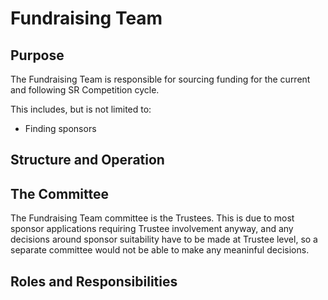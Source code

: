 # Fundraising Team

## Purpose

The Fundraising Team is responsible for sourcing funding for the current and following SR Competition cycle.

This includes, but is not limited to:
* Finding sponsors

## Structure and Operation

## The Committee
The Fundraising Team committee is the Trustees. This is due to most sponsor applications requiring Trustee involvement anyway, and any decisions around sponsor suitability have to be made at Trustee level, so a separate committee would not be able to make any meaninful decisions.

## Roles and Responsibilities

